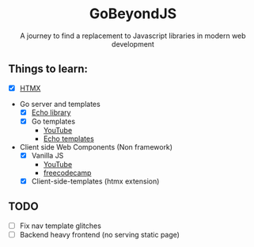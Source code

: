 <h1 align="center">GoBeyondJS</h1>
<p align="center">A journey to find a replacement to Javascript libraries in modern web development</p>

## Things to learn:
- [x] [HTMX](https://htmx.org)
- Go server and templates
    - [x] [Echo library](https://echo.labstack.com/docs/quick-start)
    - [x] Go templates
        - [YouTube](https://www.youtube.com/watch?v=k5wJv4XO7a0)
        - [Echo templates](https://echo.labstack.com/docs/templates)
- Client side Web Components (Non framework)
    - [x] Vanilla JS
      - [YouTube](https://www.youtube.com/watch?v=j0qG-afD244&t=600s)
      - [freecodecamp](https://www.freecodecamp.org/news/reusable-html-components-how-to-reuse-a-header-and-footer-on-a-website/)
    - [x] Client-side-templates (htmx extension)

## TODO
- [ ] Fix nav template glitches
- [ ] Backend heavy frontend (no serving static page)

